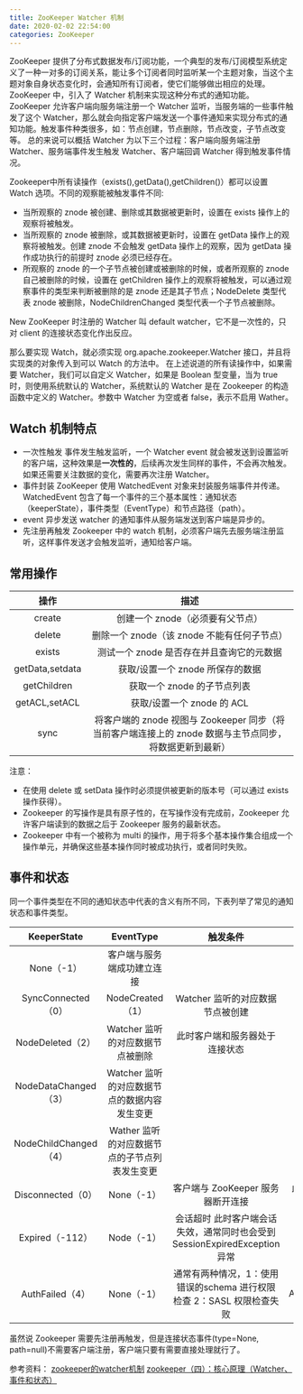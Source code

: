 ```yaml
---
title: ZooKeeper Watcher 机制
date: 2020-02-02 22:54:00
categories: ZooKeeper
---
```

ZooKeeper 提供了分布式数据发布/订阅功能，一个典型的发布/订阅模型系统定义了一种一对多的订阅关系，能让多个订阅者同时监听某一个主题对象，当这个主题对象自身状态变化时，会通知所有订阅者，使它们能够做出相应的处理。
ZooKeeper 中，引入了 Watcher 机制来实现这种分布式的通知功能。ZooKeeper 允许客户端向服务端注册一个 Watcher 监听，当服务端的一些事件触发了这个 Watcher，那么就会向指定客户端发送一个事件通知来实现分布式的通知功能。触发事件种类很多，如：节点创建，节点删除，节点改变，子节点改变等。
总的来说可以概括 Watcher 为以下三个过程：客户端向服务端注册 Watcher、服务端事件发生触发 Watcher、客户端回调 Watcher 得到触发事件情况。

Zookeeper中所有读操作（exists(),getData(),getChildren()）都可以设置 Watch 选项。不同的观察能被触发事件不同:
* 当所观察的 znode 被创建、删除或其数据被更新时，设置在 exists 操作上的观察将被触发。
* 当所观察的 znode 被删除，或其数据被更新时，设置在 getData 操作上的观察将被触发。创建 znode 不会触发 getData 操作上的观察，因为 getData 操作成功执行的前提时 znode 必须已经存在。
* 所观察的 znode 的一个子节点被创建或被删除的时候，或者所观察的 znode 自己被删除的时候，设置在 getChildren 操作上的观察将被触发，可以通过观察事件的类型来判断被删除的是 znode 还是其子节点；NodeDelete 类型代表 znode 被删除，NodeChildrenChanged 类型代表一个子节点被删除。

New ZooKeeper 时注册的 Watcher 叫 default watcher，它不是一次性的，只对 client 的连接状态变化作出反应。

那么要实现 Watch，就必须实现 org.apache.zookeeper.Watcher 接口，并且将实现类的对象传入到可以 Watch 的方法中。
在上述说道的所有读操作中，如果需要 Watcher，我们可以自定义 Watcher，如果是 Boolean 型变量，当为 true 时，则使用系统默认的 Watcher，系统默认的 Watcher 是在 Zookeeper 的构造函数中定义的 Watcher。参数中 Watcher 为空或者 false，表示不启用 Wather。

## Watch 机制特点
* 一次性触发
事件发生触发监听，一个 Watcher event 就会被发送到设置监听的客户端，这种效果是**一次性的**，后续再次发生同样的事件，不会再次触发。如果还需要关注数据的变化，需要再次注册 Watcher。
* 事件封装
ZooKeeper 使用 WatchedEvent 对象来封装服务端事件并传递。WatchedEvent 包含了每一个事件的三个基本属性：通知状态（keeperState），事件类型（EventType）和节点路径（path）。
* event 异步发送
watcher 的通知事件从服务端发送到客户端是异步的。
* 先注册再触发
Zookeeper 中的 watch 机制，必须客户端先去服务端注册监听，这样事件发送才会触发监听，通知给客户端。

## 常用操作
操作 | 描述
:-: | :-:
create | 创建一个 znode（必须要有父节点）
delete | 删除一个 znode（该 znode 不能有任何子节点）
exists | 测试一个 znode 是否存在并且查询它的元数据
getData,setdata | 获取/设置一个 znode 所保存的数据
getChildren | 获取一个 znode 的子节点列表
getACL,setACL | 获取/设置一个 znode 的 ACL
sync | 将客户端的 znode 视图与 Zookeeper 同步（将当前客户端连接上的 znode 数据与主节点同步，将数据更新到最新）

注意：
* 在使用 delete 或 setData 操作时必须提供被更新的版本号（可以通过 exists 操作获得）。
* Zookeeper 的写操作是具有原子性的，在写操作没有完成前，Zookeeper 允许客户端读到的数据之后于 Zookeeper 服务的最新状态。
* Zookeeper 中有一个被称为 multi 的操作，用于将多个基本操作集合组成一个操作单元，并确保这些基本操作同时被成功执行，或者同时失败。

## 事件和状态
同一个事件类型在不同的通知状态中代表的含义有所不同，下表列举了常见的通知状态和事件类型。

KeeperState | EventType | 触发条件 | 说明
:-: | :-: | :-: | :-:
 | None（-1） | 客户端与服务端成功建立连接 | 
SyncConnected（0） | NodeCreated（1） | Watcher 监听的对应数据节点被创建 | 
 | NodeDeleted（2） | Watcher 监听的对应数据节点被删除 | 此时客户端和服务器处于连接状态
 | NodeDataChanged（3） | Watcher 监听的对应数据节点的数据内容发生变更 | 
 | NodeChildChanged（4） | Wather 监听的对应数据节点的子节点列表发生变更 | 
Disconnected（0） | None（-1） | 客户端与 ZooKeeper 服务器断开连接 | 此时客户端和服务器处于断开连接状态
Expired（-112） | Node（-1） | 会话超时	此时客户端会话失效，通常同时也会受到 SessionExpiredException 异常
AuthFailed（4） | None（-1） | 通常有两种情况，1：使用错误的schema 进行权限检查 2：SASL 权限检查失败 | 通常同时也会收到 AuthFailedException 异常

虽然说 Zookeeper 需要先注册再触发，但是连接状态事件(type=None, path=null)不需要客户端注册，客户端只要有需要直接处理就行了。

参考资料：
[zookeeper的watcher机制](https://blog.csdn.net/xxydzyr/article/details/93390162)
[zookeeper（四）：核心原理（Watcher、事件和状态）](https://www.cnblogs.com/shamo89/p/9787176.html)